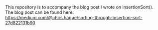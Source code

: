 This repository is to accompany the blog post I wrote on insertionSort(). The blog post can be found here: https://medium.com/@chris.hague/sorting-through-insertion-sort-27d822131b90
